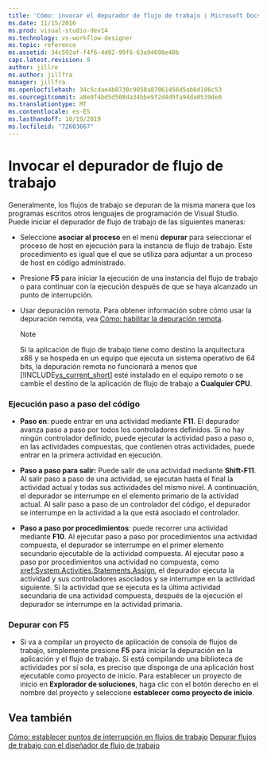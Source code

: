 ```yaml
---
title: 'Cómo: invocar el depurador de flujo de trabajo | Microsoft Docs'
ms.date: 11/15/2016
ms.prod: visual-studio-dev14
ms.technology: vs-workflow-designer
ms.topic: reference
ms.assetid: 34c592af-f4f6-4d02-99f6-63a94698e48b
caps.latest.revision: 9
author: jillre
ms.author: jillfra
manager: jillfra
ms.openlocfilehash: 34c5cdae4b8730c9058a87061456d5ab6d186c53
ms.sourcegitcommit: a8e8f4bd5d508da34bbe9f2d4d9fa94da0539de0
ms.translationtype: MT
ms.contentlocale: es-ES
ms.lasthandoff: 10/19/2019
ms.locfileid: "72603667"
---
```

# <a name="how-to-invoke-the-workflow-debugger"></a>Invocar el depurador de flujo de trabajo
Generalmente, los flujos de trabajo se depuran de la misma manera que los programas escritos otros lenguajes de programación de Visual Studio. Puede iniciar el depurador de flujo de trabajo de las siguientes maneras:

- Seleccione **asociar al proceso** en el menú **depurar** para seleccionar el proceso de host en ejecución para la instancia de flujo de trabajo. Este procedimiento es igual que el que se utiliza para adjuntar a un proceso de host en código administrado.

- Presione **F5** para iniciar la ejecución de una instancia del flujo de trabajo o para continuar con la ejecución después de que se haya alcanzado un punto de interrupción.

- Usar depuración remota. Para obtener información sobre cómo usar la depuración remota, vea [Cómo: habilitar la depuración remota](http://go.microsoft.com/fwlink/?LinkId=196257).

    > [!NOTE]
    > Si la aplicación de flujo de trabajo tiene como destino la arquitectura x86 y se hospeda en un equipo que ejecuta un sistema operativo de 64 bits, la depuración remota no funcionará a menos que [!INCLUDE[vs_current_short](../includes/vs-current-short-md.md)] esté instalado en el equipo remoto o se cambie el destino de la aplicación de flujo de trabajo a  **Cualquier CPU**.

### <a name="stepping-through-code"></a>Ejecución paso a paso del código

- **Paso en**: puede entrar en una actividad mediante **F11**. El depurador avanza paso a paso por todos los controladores definidos. Si no hay ningún controlador definido, puede ejecutar la actividad paso a paso o, en las actividades compuestas, que contienen otras actividades, puede entrar en la primera actividad en ejecución.

- **Paso a paso para salir:** Puede salir de una actividad mediante **Shift-F11**. Al salir paso a paso de una actividad, se ejecutan hasta el final la actividad actual y todas sus actividades del mismo nivel. A continuación, el depurador se interrumpe en el elemento primario de la actividad actual. Al salir paso a paso de un controlador del código, el depurador se interrumpe en la actividad a la que está asociado el controlador.

- **Paso a paso por procedimientos**: puede recorrer una actividad mediante **F10**. Al ejecutar paso a paso por procedimientos una actividad compuesta, el depurador se interrumpe en el primer elemento secundario ejecutable de la actividad compuesta. Al ejecutar paso a paso por procedimientos una actividad no compuesta, como <xref:System.Activities.Statements.Assign>, el depurador ejecuta la actividad y sus controladores asociados y se interrumpe en la actividad siguiente. Si la actividad que se ejecuta es la última actividad secundaria de una actividad compuesta, después de la ejecución el depurador se interrumpe en la actividad primaria.

### <a name="debugging-with-f5"></a>Depurar con F5

- Si va a compilar un proyecto de aplicación de consola de flujos de trabajo, simplemente presione **F5** para iniciar la depuración en la aplicación y el flujo de trabajo. Si está compilando una biblioteca de actividades por sí sola, es preciso que disponga de una aplicación host ejecutable como proyecto de inicio. Para establecer un proyecto de inicio en **Explorador de soluciones**, haga clic con el botón derecho en el nombre del proyecto y seleccione **establecer como proyecto de inicio**.

## <a name="see-also"></a>Vea también
 [Cómo: establecer puntos de interrupción en flujos de trabajo](../workflow-designer/how-to-set-breakpoints-in-workflows.md) [Depurar flujos de trabajo con el diseñador de flujo de trabajo](../workflow-designer/debugging-workflows-with-the-workflow-designer.md)